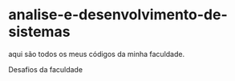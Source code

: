 # analise-e-desenvolvimento-de-sistemas
aqui são todos os meus códigos da minha faculdade.


Desafios da faculdade
